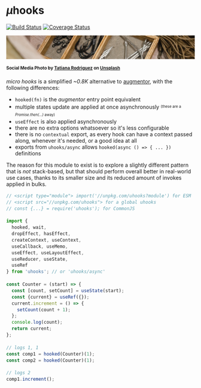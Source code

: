 # <em>µ</em>hooks

[![Build Status](https://travis-ci.com/WebReflection/uhooks.svg?branch=main)](https://travis-ci.com/WebReflection/uhooks) [![Coverage Status](https://coveralls.io/repos/github/WebReflection/uhooks/badge.svg?branch=main)](https://coveralls.io/github/WebReflection/uhooks?branch=main)

![hooks](./uhooks.jpg)

<sup>**Social Media Photo by [Tatiana Rodriguez](https://unsplash.com/@tata186) on [Unsplash](https://unsplash.com/)**</sup>

_micro hooks_ is a simplified _~0.8K_ alternative to [augmentor](https://github.com/WebReflection/augmentor#readme), with the following differences:

  * `hooked(fn)` is the *augmentor* entry point equivalent
  * multiple states update are applied at once asynchronously <sup><sub>(these are a *Promise.then(...)* away)</sub><sup>
  * `useEffect` is also applied asynchronously
  * there are no extra options whatsoever so it's less configurable
  * there is no `contextual` export, as every hook can have a context passed along, whenever it's needed, or a good idea at all
  * exports from `uhooks/async` allows `hooked(async () => { ... })` definitions

The reason for this module to exist is to explore a slightly different pattern that is *not* stack-based, but that should perform overall better in real-world use cases, thanks to its smaller size and its reduced amount of invokes applied in bulks.

```js
// <script type="module"> import('//unpkg.com/uhooks?module') for ESM
// <script src="//unpkg.com/uhooks"> for a global uhooks
// const {...} = require('uhooks'); for CommonJS

import {
  hooked, wait,
  dropEffect, hasEffect,
  createContext, useContext,
  useCallback, useMemo,
  useEffect, useLayoutEffect,
  useReducer, useState,
  useRef
} from 'uhooks'; // or 'uhooks/async'

const Counter = (start) => {
  const [count, setCount] = useState(start);
  const {current} = useRef({});
  current.increment = () => {
    setCount(count + 1);
  };
  console.log(count);
  return current;
};

// logs 1, 1
const comp1 = hooked(Counter)(1);
const comp2 = hooked(Counter)(1);

// logs 2
comp1.increment();
```
